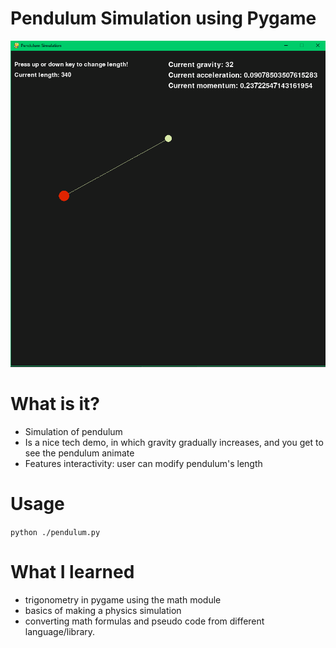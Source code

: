# Pendulum Simulation using Pygame
<img src="https://github.com/jadenhensley/pendulum_pygame/blob/main/screenshot.png">

# What is it?
* Simulation of pendulum
* Is a nice tech demo, in which gravity gradually increases, and you get to see the pendulum animate
* Features interactivity: user can modify pendulum's length

# Usage
```python ./pendulum.py```

# What I learned
* trigonometry in pygame using the math module
* basics of making a physics simulation
* converting math formulas and pseudo code from different language/library.
